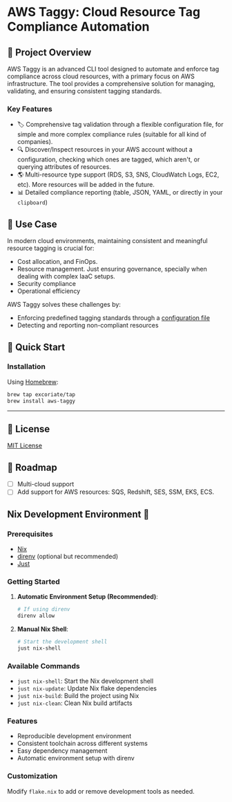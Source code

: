 # AWS Taggy: Cloud Resource Tag Compliance Automation

## 🌟 Project Overview

AWS Taggy is an advanced CLI tool designed to automate and enforce tag compliance across cloud resources, with a primary focus on AWS infrastructure. The tool provides a comprehensive solution for managing, validating, and ensuring consistent tagging standards.

### Key Features

- 🏷️ Comprehensive tag validation through a flexible configuration file, for simple and more complex compliance rules (suitable for all kind of companies).
- 🔍 Discover/Inspect resources in your AWS account without a configuration, checking which ones are tagged, which aren't, or querying attributes of resources.
- 🌎 Multi-resource type support (RDS, S3, SNS, CloudWatch Logs, EC2, etc). More resources will be added in the future.
- 📊 Detailed compliance reporting (table, JSON, YAML, or directly in your `clipboard`)

## 🎯 Use Case

In modern cloud environments, maintaining consistent and meaningful resource tagging is crucial for:

- Cost allocation, and FinOps.
- Resource management. Just ensuring governance, specially when dealing with complex IaaC setups.
- Security compliance
- Operational efficiency

AWS Taggy solves these challenges by:

- Enforcing predefined tagging standards through a [configuration file](./docs/tag-compliance.yaml)
- Detecting and reporting non-compliant resources

## 🚀 Quick Start

### Installation

Using [Homebrew](https://brew.sh/):

```bash
brew tap excoriate/tap
brew install aws-taggy
```

---

## 📄 License

[MIT License](./LICENSE)

## 🔮 Roadmap

- [ ] Multi-cloud support
- [ ] Add support for AWS resources: SQS, Redshift, SES, SSM, EKS, ECS.

## Nix Development Environment 🌿

### Prerequisites

- [Nix](https://nixos.org/download.html)
- [direnv](https://direnv.net/) (optional but recommended)
- [Just](https://github.com/casey/just)

### Getting Started

1. **Automatic Environment Setup (Recommended)**:

   ```bash
   # If using direnv
   direnv allow
   ```

2. **Manual Nix Shell**:
   ```bash
   # Start the development shell
   just nix-shell
   ```

### Available Commands

- `just nix-shell`: Start the Nix development shell
- `just nix-update`: Update Nix flake dependencies
- `just nix-build`: Build the project using Nix
- `just nix-clean`: Clean Nix build artifacts

### Features

- Reproducible development environment
- Consistent toolchain across different systems
- Easy dependency management
- Automatic environment setup with direnv

### Customization

Modify `flake.nix` to add or remove development tools as needed.
